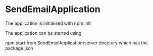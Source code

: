# SendEmailApplication


The application is initialised with
npm init

The application can be started using

npm start from SendEmailApplication/server directory which has the package.json
